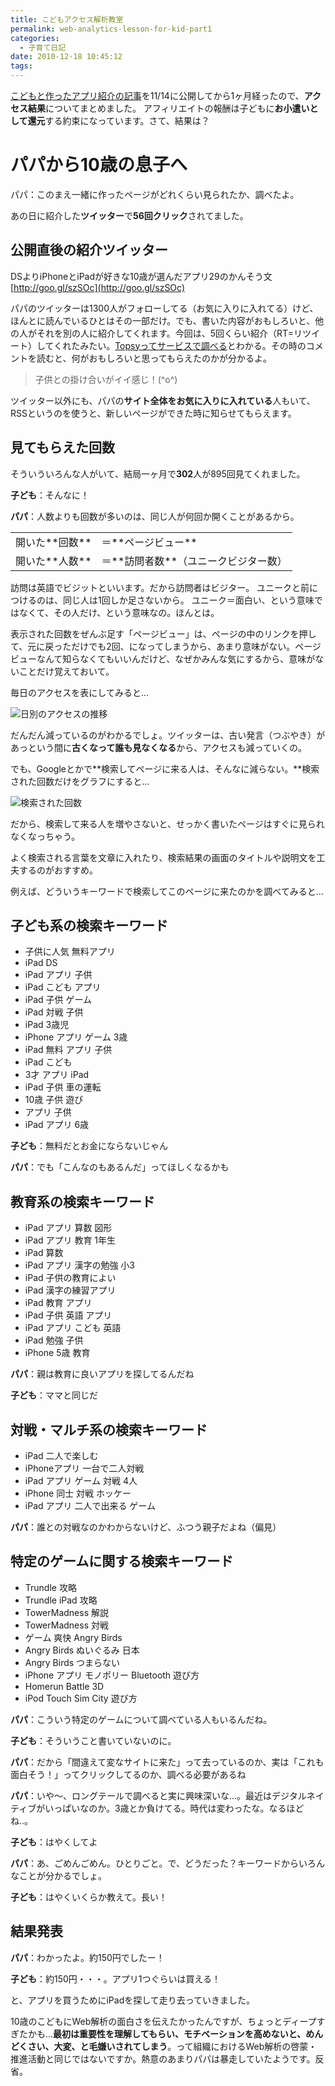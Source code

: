 ```yaml
---
title: こどもアクセス解析教室
permalink: web-analytics-lesson-for-kid-part1
categories:
  - 子育て日記
date: 2010-12-18 10:45:12
tags:
---
```


[こどもと作ったアプリ紹介の記事](../iphone-app-for-10-year-kid/)を11/14に公開してから1ヶ月経ったので、**アクセス結果**についてまとめました。
アフィリエイトの報酬は子どもに**お小遣いとして還元**する約束になっています。さて、結果は？

# パパから10歳の息子へ

パパ：このまえ一緒に作ったページがどれくらい見られたか、調べたよ。

あの日に紹介した**ツイッター**で**56回クリック**されてました。

## 公開直後の紹介ツイッター

DSよりiPhoneとiPadが好きな10歳が選んだアプリ29のかんそう文 [http://goo.gl/szSOc](http://goo.gl/szSOc)

パパのツイッターは1300人がフォローしてる（お気に入りに入れてる）けど、ほんとに読んでいるひとはその一部だけ。でも、書いた内容がおもしろいと、他の人がそれを別の人に紹介してくれます。今回は、5回くらい紹介（RT=リツイート）してくれたみたい。[Topsyってサービスで調べる](http://topsy.com/www.cms-ia.info/news/iphone-app-for-10-year-kid/)とわかる。その時のコメントを読むと、何がおもしろいと思ってもらえたのかが分かるよ。

> 子供との掛け合いがイイ感じ！(^o^)

ツイッター以外にも、パパの**サイト全体をお気に入りに入れている**人もいて、RSSというのを使うと、新しいページができた時に知らせてもらえます。

## 見てもらえた回数

そういういろんな人がいて、結局一ヶ月で**302**人が895回見てくれました。

**子ども**：そんなに！

**パパ**：人数よりも回数が多いのは、同じ人が何回か開くことがあるから。

<table border="0" width="300" cellspacing="1" cellpadding="1">
<tbody>
<tr>
<td>開いた**回数**</td>
<td>＝**ページビュー**</td>
</tr>
<tr>
<td>開いた**人数**</td>
<td>＝**訪問者数**（ユニークビジター数）</td>
</tr>
</tbody>
</table>

訪問は英語でビジットといいます。だから訪問者はビジター。
ユニークと前につけるのは、同じ人は1回しか足さないから。
ユニーク＝面白い、という意味ではなくて、その人だけ、という意味なの。ほんとは。

表示された回数をぜんぶ足す「ページビュー」は、ページの中のリンクを押して、元に戻っただけでも2回、になってしまうから、あまり意味がない。ページビューなんて知らなくてもいいんだけど、なぜかみんな気にするから、意味がないことだけ覚えておいて。

毎日のアクセスを表にしてみると...

![日別のアクセスの推移](/images/ia-kid/20101218-app-page-view-daily-trend.png)

だんだん減っているのがわかるでしょ。ツイッターは、古い発言（つぶやき）があっという間に**古くなって誰も見なくなる**から、アクセスも減っていくの。

でも、Googleとかで**検索してページに来る人は、そんなに減らない。**検索された回数だけをグラフにすると...

![検索された回数](/images/ia-kid/20101218-app-search-traffic.png)

だから、検索して来る人を増やさないと、せっかく書いたページはすぐに見られなくなっちゃう。

よく検索される言葉を文章に入れたり、検索結果の画面のタイトルや説明文を工夫するのがおすすめ。

例えば、どういうキーワードで検索してこのページに来たのかを調べてみると...

## 子ども系の検索キーワード

* 子供に人気 無料アプリ
* iPad DS
* iPad アプリ 子供
* iPad こども アプリ
* iPad 子供 ゲーム
* iPad 対戦 子供
* iPad 3歳児
* iPhone アプリ ゲーム 3歳
* iPad 無料 アプリ 子供
* iPad こども
* 3才 アプリ iPad
* iPad 子供 車の運転
* 10歳 子供 遊び
* アプリ 子供
* iPad アプリ 6歳

**子ども**：無料だとお金にならないじゃん

**パパ**：でも「こんなのもあるんだ」ってほしくなるかも

## 教育系の検索キーワード

* iPad アプリ 算数 図形
* iPad アプリ 教育 1年生
* iPad 算数
* iPad アプリ 漢字の勉強 小3
* iPad 子供の教育によい
* iPad 漢字の練習アプリ
* iPad 教育 アプリ
* iPad 子供 英語 アプリ
* iPad アプリ こども 英語
* iPad 勉強 子供
* iPhone 5歳 教育

**パパ**：親は教育に良いアプリを探してるんだね

**子ども**：ママと同じだ

## 対戦・マルチ系の検索キーワード

* iPad 二人で楽しむ
* iPhoneアプリ 一台で二人対戦
* iPad アプリ ゲーム 対戦 4人
* iPhone 同士 対戦 ホッケー
* iPad アプリ 二人で出来る ゲーム

**パパ**：誰との対戦なのかわからないけど、ふつう親子だよね（偏見）

## 特定のゲームに関する検索キーワード

* Trundle 攻略
* Trundle iPad 攻略
* TowerMadness 解説
* TowerMadness 対戦
* ゲーム 爽快 Angry Birds
* Angry Birds ぬいぐるみ 日本
* Angry Birds つまらない
* iPhone アプリ モノポリー Bluetooth 遊び方
* Homerun Battle 3D
* iPod Touch Sim City 遊び方

**パパ**：こういう特定のゲームについて調べている人もいるんだね。

**子ども**：そういうこと書いていないのに。

**パパ**：だから「間違えて変なサイトに来た」って去っているのか、実は「これも面白そう！」ってクリックしてるのか、調べる必要があるね

**パパ**：いや～、ロングテールで調べると実に興味深いな...。最近はデジタルネイティブがいっぱいなのか。3歳とか負けてる。時代は変わったな。なるほどね..。

**子ども**：はやくしてよ

**パパ**：あ、ごめんごめん。ひとりごと。で、どうだった？キーワードからいろんなことが分かるでしょ。

**子ども**：はやくいくらか教えて。長い！

## 結果発表

**パパ**：わかったよ。約150円でしたー！

**子ども**：約150円・・・。アプリ1つぐらいは買える！

と、アプリを買うためにiPadを探して走り去っていきました。

10歳のこどもにWeb解析の面白さを伝えたかったんですが、ちょっとディープすぎたかも...**最初は重要性を理解してもらい、モチベーションを高めないと、めんどくさい、大変、と毛嫌いされてしまう**。って組織におけるWeb解析の啓蒙・推進活動と同じではないですか。熱意のあまりパパは暴走していたようです。反省。